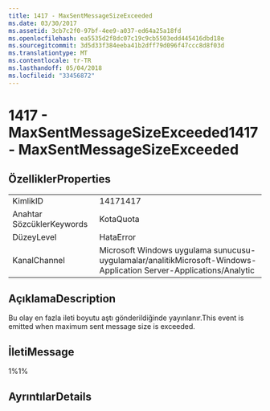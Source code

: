 ```yaml
---
title: 1417 - MaxSentMessageSizeExceeded
ms.date: 03/30/2017
ms.assetid: 3cb7c2f0-97bf-4ee9-a037-ed64a25a18fd
ms.openlocfilehash: ea5535d2f8dc07c19c9cb5503edd445416dbd18e
ms.sourcegitcommit: 3d5d33f384eeba41b2dff79d096f47ccc8d8f03d
ms.translationtype: MT
ms.contentlocale: tr-TR
ms.lasthandoff: 05/04/2018
ms.locfileid: "33456872"
---
```

# <a name="1417---maxsentmessagesizeexceeded"></a><span data-ttu-id="3fcb7-102">1417 - MaxSentMessageSizeExceeded</span><span class="sxs-lookup"><span data-stu-id="3fcb7-102">1417 - MaxSentMessageSizeExceeded</span></span>
## <a name="properties"></a><span data-ttu-id="3fcb7-103">Özellikler</span><span class="sxs-lookup"><span data-stu-id="3fcb7-103">Properties</span></span>  
  
|||  
|-|-|  
|<span data-ttu-id="3fcb7-104">Kimlik</span><span class="sxs-lookup"><span data-stu-id="3fcb7-104">ID</span></span>|<span data-ttu-id="3fcb7-105">1417</span><span class="sxs-lookup"><span data-stu-id="3fcb7-105">1417</span></span>|  
|<span data-ttu-id="3fcb7-106">Anahtar Sözcükler</span><span class="sxs-lookup"><span data-stu-id="3fcb7-106">Keywords</span></span>|<span data-ttu-id="3fcb7-107">Kota</span><span class="sxs-lookup"><span data-stu-id="3fcb7-107">Quota</span></span>|  
|<span data-ttu-id="3fcb7-108">Düzey</span><span class="sxs-lookup"><span data-stu-id="3fcb7-108">Level</span></span>|<span data-ttu-id="3fcb7-109">Hata</span><span class="sxs-lookup"><span data-stu-id="3fcb7-109">Error</span></span>|  
|<span data-ttu-id="3fcb7-110">Kanal</span><span class="sxs-lookup"><span data-stu-id="3fcb7-110">Channel</span></span>|<span data-ttu-id="3fcb7-111">Microsoft Windows uygulama sunucusu-uygulamalar/analitik</span><span class="sxs-lookup"><span data-stu-id="3fcb7-111">Microsoft-Windows-Application Server-Applications/Analytic</span></span>|  
  
## <a name="description"></a><span data-ttu-id="3fcb7-112">Açıklama</span><span class="sxs-lookup"><span data-stu-id="3fcb7-112">Description</span></span>  
 <span data-ttu-id="3fcb7-113">Bu olay en fazla ileti boyutu aştı gönderildiğinde yayınlanır.</span><span class="sxs-lookup"><span data-stu-id="3fcb7-113">This event is emitted when maximum sent message size is exceeded.</span></span>  
  
## <a name="message"></a><span data-ttu-id="3fcb7-114">İleti</span><span class="sxs-lookup"><span data-stu-id="3fcb7-114">Message</span></span>  
 <span data-ttu-id="3fcb7-115">1%</span><span class="sxs-lookup"><span data-stu-id="3fcb7-115">1%</span></span>  
  
## <a name="details"></a><span data-ttu-id="3fcb7-116">Ayrıntılar</span><span class="sxs-lookup"><span data-stu-id="3fcb7-116">Details</span></span>
